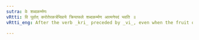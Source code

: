 ```yaml
---
sutra: वेः शब्दकर्म्मणः
vRtti: वि पूर्वात् करोतेरकर्त्रभिप्राये क्रियाफले शब्दकर्म्मण आत्मनेपदं भवति ॥
vRtti_eng: After the verb _kri_ preceded by _vi_, even when the fruit of the action does not accrue to the agent, and when the sense is that of 'making sound,' (literally, having 'sound' for its object) the _Atmanepada_ is employed.

---
```

